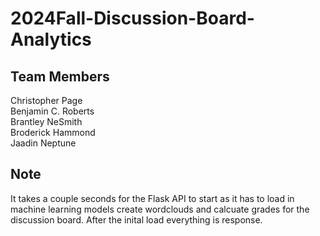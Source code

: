 # 2024Fall-Discussion-Board-Analytics

## Team Members
Christopher Page\
Benjamin C. Roberts\
Brantley NeSmith\
Broderick Hammond\
Jaadin Neptune

## Note
It takes a couple seconds for the Flask API to start as it has to load in machine learning models create wordclouds and calcuate grades for the discussion board. After the inital load everything is response. 
